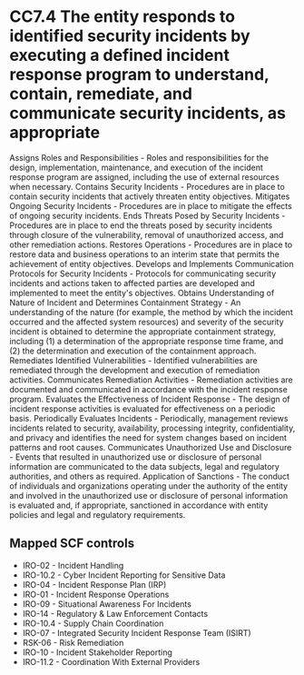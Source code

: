# CC7.4 The entity responds to identified security incidents by executing a defined incident response program to understand, contain, remediate, and communicate security incidents, as appropriate
Assigns Roles and Responsibilities - Roles and responsibilities for the design, implementation, maintenance, and execution of the incident response program are assigned, including the use of external resources when necessary. Contains Security Incidents - Procedures are in place to contain security incidents that actively threaten entity objectives. Mitigates Ongoing Security Incidents - Procedures are in place to mitigate the effects of ongoing security incidents. Ends Threats Posed by Security Incidents - Procedures are in place to end the threats posed by security incidents through closure of the vulnerability, removal of unauthorized access, and other remediation actions. Restores Operations - Procedures are in place to restore data and business operations to an interim state that permits the achievement of entity objectives. Develops and Implements Communication Protocols for Security Incidents - Protocols for communicating security incidents and actions taken to affected parties are developed and implemented to meet the entity's objectives. Obtains Understanding of Nature of Incident and Determines Containment Strategy - An understanding of the nature (for example, the method by which the incident occurred and the affected system resources) and severity of the security incident is obtained to determine the appropriate containment strategy, including (1) a determination of the appropriate response time frame, and (2) the determination and execution of the containment approach. Remediates Identified Vulnerabilities - Identified vulnerabilities are remediated through the development and execution of remediation activities. Communicates Remediation Activities - Remediation activities are documented and communicated in accordance with the incident response program. Evaluates the Effectiveness of Incident Response - The design of incident response activities is evaluated for effectiveness on a periodic basis. Periodically Evaluates Incidents - Periodically, management reviews incidents related to security, availability, processing integrity, confidentiality, and privacy and identifies the need for system changes based on incident patterns and root causes. Communicates Unauthorized Use and Disclosure - Events that resulted in unauthorized use or disclosure of personal information are communicated to the data subjects, legal and regulatory authorities, and others as required. Application of Sanctions - The conduct of individuals and organizations operating under the authority of the entity and involved in the unauthorized use or disclosure of personal information is evaluated and, if appropriate, sanctioned in accordance with entity policies and legal and regulatory requirements.
## Mapped SCF controls
- IRO-02 - Incident Handling
- IRO-10.2 - Cyber Incident Reporting for Sensitive Data
- IRO-04 - Incident Response Plan (IRP)
- IRO-01 - Incident Response Operations
- IRO-09 - Situational Awareness For Incidents
- IRO-14 - Regulatory & Law Enforcement Contacts
- IRO-10.4 - Supply Chain Coordination
- IRO-07 - Integrated Security Incident Response Team (ISIRT)
- RSK-06 - Risk Remediation
- IRO-10 - Incident Stakeholder Reporting
- IRO-11.2 - Coordination With External Providers
